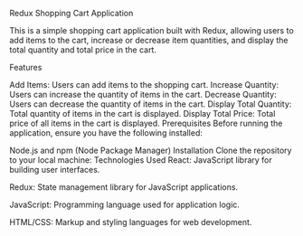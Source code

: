 Redux Shopping Cart Application 

This is a simple shopping cart application built with Redux, allowing users to add items to the cart, increase or decrease item quantities, and display the total quantity and total price in the cart.

Features

Add Items: Users can add items to the shopping cart.
Increase Quantity: Users can increase the quantity of items in the cart.
Decrease Quantity: Users can decrease the quantity of items in the cart.
Display Total Quantity: Total quantity of items in the cart is displayed.
Display Total Price: Total price of all items in the cart is displayed.
Prerequisites
Before running the application, ensure you have the following installed:

Node.js and npm (Node Package Manager)
Installation
Clone the repository to your local machine:
Technologies Used
React: JavaScript library for building user interfaces.

Redux: State management library for JavaScript applications.

JavaScript: Programming language used for application logic.

HTML/CSS: Markup and styling languages for web development.
